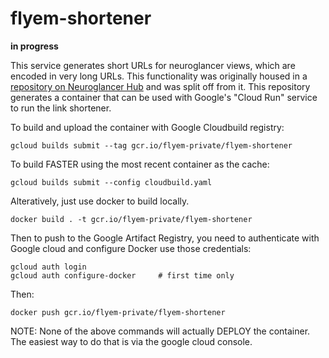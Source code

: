 flyem-shortener
===============

**in progress**

This service generates short URLs for neuroglancer views, which are encoded in very long URLs. This functionality was originally housed in a [repository on Neuroglancer Hub](https://github.com/neuroglancerhub/ngsupport) and was split off from it. This repository generates a container that can be used with Google's "Cloud Run" service to run the link shortener.

To build and upload the container with Google Cloudbuild registry:

    gcloud builds submit --tag gcr.io/flyem-private/flyem-shortener

To build FASTER using the most recent container as the cache:

    gcloud builds submit --config cloudbuild.yaml


Alteratively, just use docker to build locally. 

    docker build . -t gcr.io/flyem-private/flyem-shortener

Then to push to the Google Artifact Registry, you need to authenticate with Google cloud and configure Docker use those credentials:

    gcloud auth login
    gcloud auth configure-docker     # first time only

Then:

    docker push gcr.io/flyem-private/flyem-shortener


NOTE: None of the above commands will actually DEPLOY the container.
      The easiest way to do that is via the google cloud console.

